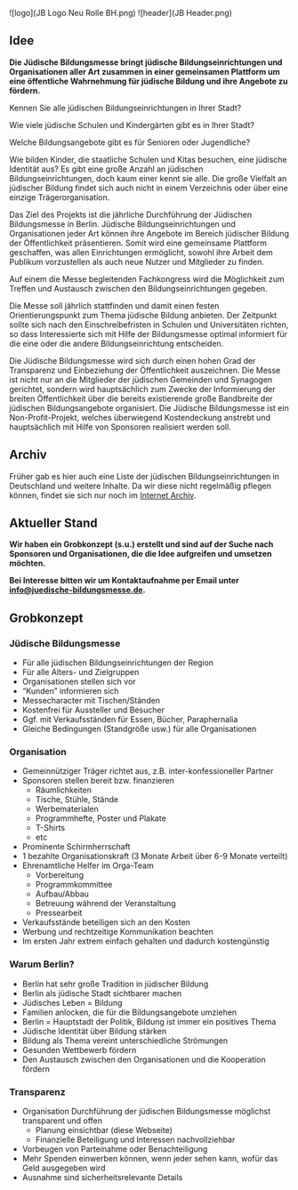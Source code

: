 ![logo](JB Logo Neu Rolle BH.png)
![header](JB Header.png)

## Idee


**Die Jüdische Bildungsmesse bringt jüdische Bildungseinrichtungen und Organisationen aller Art zusammen in einer gemeinsamen Plattform um eine öffentliche Wahrnehmung für jüdische Bildung und ihre Angebote zu fördern.**

Kennen Sie alle jüdischen Bildungseinrichtungen in Ihrer Stadt?

Wie viele jüdische Schulen und Kindergärten gibt es in Ihrer Stadt?

Welche Bildungsangebote gibt es für Senioren oder Jugendliche?

Wie bilden Kinder, die staatliche Schulen und Kitas besuchen, eine jüdische Identität aus?
Es gibt eine große Anzahl an jüdischen Bildungseinrichtungen, doch kaum einer kennt sie alle. Die große Vielfalt an jüdischer Bildung findet sich auch nicht in einem Verzeichnis oder über eine einzige Trägerorganisation.

Das Ziel des Projekts ist die jährliche Durchführung der Jüdischen Bildungsmesse in Berlin. Jüdische Bildungseinrichtungen und Organisationen jeder Art können ihre Angebote im Bereich jüdischer Bildung der Öffentlichkeit präsentieren. Somit wird eine gemeinsame Plattform geschaffen, was allen Einrichtungen ermöglicht, sowohl ihre Arbeit dem Publikum vorzustellen als auch neue Nutzer und Mitglieder zu finden. 

Auf einem die Messe begleitenden Fachkongress wird die Möglichkeit zum Treffen und Austausch zwischen den Bildungseinrichtungen gegeben.

Die Messe soll jährlich stattfinden und damit einen festen Orientierungspunkt zum Thema jüdische Bildung anbieten. Der Zeitpunkt sollte sich nach den Einschreibefristen in Schulen und Universitäten richten, so dass Interessierte sich mit Hilfe der Bildungsmesse optimal informiert für die eine oder die andere Bildungseinrichtung entscheiden.

Die Jüdische Bildungsmesse wird sich durch einen hohen Grad der Transparenz und Einbeziehung der Öffentlichkeit auszeichnen. Die Messe ist nicht nur an die Mitglieder der jüdischen Gemeinden und Synagogen gerichtet, sondern wird hauptsächlich zum Zwecke der Informierung der breiten Öffentlichkeit über die bereits existierende große Bandbreite der jüdischen Bildungsangebote organisiert.
Die Jüdische Bildungsmesse ist ein Non-Profit-Projekt, welches überwiegend Kostendeckung anstrebt und hauptsächlich mit Hilfe von Sponsoren realisiert werden soll.

## Archiv

Früher gab es hier auch eine Liste der jüdischen Bildungseinrichtungen in Deutschland und weitere Inhalte. Da wir diese nicht regelmäßig pflegen können, findet sie sich nur noch im [Internet Archiv](https://web.archive.org/web/20180828081349/http://www.juedische-bildungsmesse.de/bildungseinrichtungen).

## Aktueller Stand

**Wir haben ein Grobkonzept (s.u.) erstellt und sind auf der Suche nach Sponsoren und Organisationen, die die Idee aufgreifen und umsetzen möchten.**

**Bei Interesse bitten wir um Kontaktaufnahme per Email unter info@juedische-bildungsmesse.de.**

## Grobkonzept

### Jüdische Bildungsmesse

* Für alle jüdischen Bildungseinrichtungen der Region
* Für alle Alters- und Zielgruppen
* Organisationen stellen sich vor
* “Kunden” informieren sich 
* Messecharacter mit Tischen/Ständen
* Kostenfrei für Aussteller und Besucher
* Ggf. mit Verkaufsständen für Essen, Bücher, Paraphernalia
* Gleiche Bedingungen (Standgröße usw.) für alle Organisationen

### Organisation

* Gemeinnütziger Träger richtet aus, z.B. inter-konfessioneller Partner
* Sponsoren stellen bereit bzw. finanzieren
  * Räumlichkeiten
  * Tische, Stühle, Stände
  * Werbematerialen
  * Programmhefte, Poster und Plakate
  * T-Shirts
  * etc
* Prominente Schirmherrschaft
* 1 bezahlte Organisationskraft (3 Monate Arbeit über 6-9 Monate verteilt)
* Ehrenamtliche Helfer im Orga-Team
  * Vorbereitung
  * Programmkommittee
  * Aufbau/Abbau
  * Betreuung während der Veranstaltung
  * Pressearbeit
* Verkaufsstände beteiligen sich an den Kosten
* Werbung und rechtzeitige Kommunikation beachten
* Im ersten Jahr extrem einfach gehalten und dadurch kostengünstig

### Warum Berlin?

* Berlin hat sehr große Tradition in jüdischer Bildung
* Berlin als jüdische Stadt sichtbarer machen
* Jüdisches Leben = Bildung
* Familien anlocken, die für die Bildungsangebote umziehen
* Berlin = Hauptstadt der Politik, Bildung ist immer ein positives Thema
* Jüdische Identität über Bildung stärken
* Bildung als Thema vereint unterschiedliche Strömungen
* Gesunden Wettbewerb fördern
* Den Austausch zwischen den Organisationen und die Kooperation fördern

### Transparenz

* Organisation Durchführung der jüdischen Bildungsmesse möglichst transparent und offen
  * Planung einsichtbar (diese Webseite)
  * Finanzielle Beteiligung und Interessen nachvollziehbar
* Vorbeugen von Parteinahme oder Benachteiligung
* Mehr Spenden einwerben können, wenn jeder sehen kann, wofür das Geld ausgegeben wird
* Ausnahme sind sicherheitsrelevante Details
